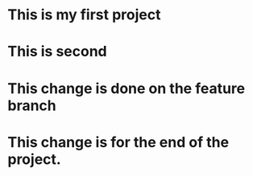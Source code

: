 # This is my first project
# This is second
# This change is done on the feature branch
# This change is for the end of the project.